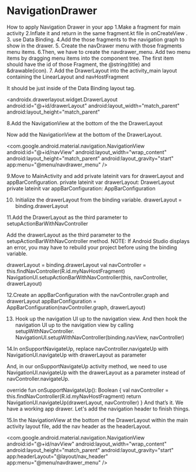 # NavigationDrawer
How to apply Navigation Drawer in your app
 1.Make a fragment for main activity
 2.Inflate it and return in the same fragment.kt file in onCreateView .
 3. use Data Binding.
 4.Add the those fragments to the navigation graph to show in the drawer.
 5. Create the navDrawer menu with those fragments menu items.
 6.Then, we have to create the navdrawer_menu. Add two menu items by dragging menu items into the component tree.
   The first item should have the id of those Fragment, the @string(title) and &drawable(icon).
7. Add the DrawerLayout into the activity_main layout containing the LinearLayout and navHostFragment

It should be just inside of the Data Binding layout tag.

<layout xmlns:android="http://schemas.android.com/apk/res/android"
   xmlns:app="http://schemas.android.com/apk/res-auto">

   <androidx.drawerlayout.widget.DrawerLayout
       android:id="@+id/drawerLayout"
       android:layout_width="match_parent"
       android:layout_height="match_parent"
   >  
   
8.Add the NavigationView at the bottom of the the DrawerLayout

Now add the NavigationView at the bottom of the DrawerLayout.

<com.google.android.material.navigation.NavigationView
   android:id="@+id/navView"
   android:layout_width="wrap_content"
   android:layout_height="match_parent"
   android:layout_gravity="start"
   app:menu="@menu/navdrawer_menu" />
   
9.Move to MainActivity and add private lateinit vars for drawerLayout and appBarConfiguration.
private lateinit var drawerLayout: DrawerLayout
private lateinit var appBarConfiguration: AppBarConfiguration

10. Initialize the drawerLayout from the binding variable.
drawerLayout = binding.drawerLayout   

11.Add the DrawerLayout as the third parameter to setupActionBarWithNavController

Add the drawerLayout as the third parameter to the setupActionBarWithNavController method. NOTE: If Android Studio displays an error, you may have to rebuild your project before using the binding variable.

drawerLayout = binding.drawerLayout
val navController = this.findNavController(R.id.myNavHostFragment)
NavigationUI.setupActionBarWithNavController(this, navController, drawerLayout)

12.Create an appBarConfiguration with the navController.graph and drawerLayout
appBarConfiguration = AppBarConfiguration(navController.graph, drawerLayout)

13. Hook up the navigation UI up to the navigation view.
And then hook the navigation UI up to the navigation view by calling setupWithNavController.
NavigationUI.setupWithNavController(binding.navView, navController)   

14.In onSupportNavigateUp, replace navController.navigateUp with NavigationUI.navigateUp with drawerLayout as parameter

And, in our onSupportNavigateUp activity method, we need to use NavigationUI.navigateUp with the drawerLayout as a parameter instead of navController.navigateUp.

override fun onSupportNavigateUp(): Boolean {
   val navController = this.findNavController(R.id.myNavHostFragment)
   return NavigationUI.navigateUp(drawerLayout, navController)
}
And that’s it. We have a working app drawer. Let's add the navigation header to finish things.

15.In the NavigationView at the bottom of the DrawerLayout within the main activity layout file, add the nav header as the headerLayout.

<com.google.android.material.navigation.NavigationView
   android:id="@+id/navView"
   android:layout_width="wrap_content"
   android:layout_height="match_parent"
   android:layout_gravity="start"
   app:headerLayout="@layout/nav_header"
   app:menu="@menu/navdrawer_menu" />

